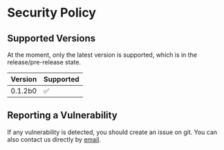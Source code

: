 # Security Policy

## Supported Versions

At the moment, only the latest version is supported, which is in the release/pre-release state.

| Version  | Supported          |
| -------  | ------------------ |
| 0.1.2b0  | :white_check_mark: |

## Reporting a Vulnerability

If any vulnerability is detected, you should create an issue on git.
You can also contact us directly by [email](mailto:nnthy21@gmail.com).
